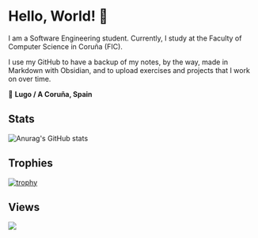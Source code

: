 <!--
**ivanaf03/ivanaf03** is a ✨ _special_ ✨ repository because its `README.md` (this file) appears on your GitHub profile.

Here are some ideas to get you started:

- 🔭 I’m currently working on ...
- 🌱 I’m currently learning ...
- 👯 I’m looking to collaborate on ...
- 🤔 I’m looking for help with ...
- 💬 Ask me about ...
- 📫 How to reach me: ...
- 😄 Pronouns: ...
- ⚡ Fun fact: ...
-->

# Hello, World! 👋

I am a Software Engineering student. Currently, I study at the Faculty of Computer Science in Coruña (FIC).

I use my GitHub to have a backup of my notes, by the way, made in Markdown with Obsidian, and to upload exercises and projects that I work on over time.

📍 **Lugo / A Coruña, Spain**

## Stats
![Anurag's GitHub stats](https://github-readme-stats.vercel.app/api?username=ivanaf03&show_icons=true&theme=transparent)

## Trophies
[![trophy](https://github-profile-trophy.vercel.app/?username=ivanaf03&theme=onedark)](https://github.com/ryo-ma/github-profile-trophy)

## Views
![](https://komarev.com/ghpvc/?username=ivanaf03&color=green)
